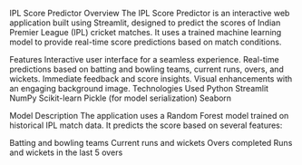 IPL Score Predictor
Overview
The IPL Score Predictor is an interactive web application built using Streamlit, designed to predict the scores of Indian Premier League (IPL) cricket matches. It uses a trained machine learning model to provide real-time score predictions based on match conditions.

Features
Interactive user interface for a seamless experience.
Real-time predictions based on batting and bowling teams, current runs, overs, and wickets.
Immediate feedback and score insights.
Visual enhancements with an engaging background image.
Technologies Used
Python
Streamlit
NumPy
Scikit-learn
Pickle (for model serialization)
Seaborn

Model Description
The application uses a Random Forest model trained on historical IPL match data. It predicts the score based on several features:

Batting and bowling teams
Current runs and wickets
Overs completed
Runs and wickets in the last 5 overs
